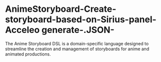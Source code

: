 # AnimeStoryboard-Create-storyboard-based-on-Sirius-panel-Acceleo generate-.JSON-
The Anime Storyboard DSL is a domain-specific language designed to streamline the  creation and management of storyboards for anime and animated productions.
